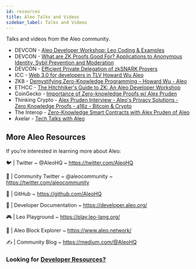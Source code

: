 ```yaml
---
id: resources
title: Aleo Talks and Videos
sidebar_label: Talks and Videos
---
```


Talks and videos from the Aleo community.
* DEVCON - [Aleo Developer Workshop: Leo Coding & Examples](https://youtu.be/ABPCr2TwrgE)
* DEVCON - [What are ZK Proofs Good For? Applications to Anonymous Identity, Sybil Prevention and Moderation](https://youtu.be/d2n0Al0P2Jc)
* DEVCON - [Efficient Private Delegation of zkSNARK Provers](https://youtu.be/mFzwp8gGn-E)
* ICC - [Web 3.0 for developers in TLV Howard Wu Aleo](https://youtu.be/-FrrylHITvg)
* ZK8 - [Demystifying Zero-Knowledge Programming – Howard Wu - Aleo](https://youtu.be/e-1mPNEINRI)
* ETHCC - [The Hitchhiker's Guide to ZK: An Aleo Developer Workshop](https://youtu.be/fjfj5kFcQe4)
* CoinGecko - [Importance of Zero-knowledge Proofs w/ Alex Pruden](https://youtu.be/NvYddvVBjXY)
* Thinking Crypto - [Alex Pruden Interview - Aleo's Privacy Solutions - Zero Knowledge Proofs - a16z - Bitcoin & Crypto](https://youtu.be/1y4jvyy8Nsk)
* The Interop - [Zero-Knowledge Smart Contracts with Alex Pruden of Aleo](https://youtu.be/6BwefrwgN3w)
* Axelar - [Tech Talks with Aleo](https://youtu.be/P7G2DKWZbVM)


## More Aleo Resources
If you're interested in learning more about Aleo:

🐦 | Twitter ~ @AleoHQ ~ https://twitter.com/AleoHQ

🤝 | Community Twitter ~ @aleocommunity ~ https://twitter.com/aleocommunity

🐙 | GitHub ~ https://github.com/AleoHQ

📄 | Developer Documentation ~ https://developer.aleo.org/

🎮 | Leo Playground ~ https://play.leo-lang.org/

🔎 | Aleo Block Explorer ~ https://www.aleo.network/

✍️ | Community Blog ~ https://medium.com/@AleoHQ

### Looking for [Developer Resources?](./leo/07_resources.md)